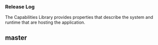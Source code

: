 ### Release Log
The Capabilities Library provides properties that describe the system and runtime that are hosting the application.

master
----------------------------------------------

